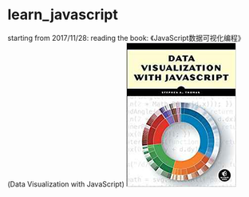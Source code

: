 # learn_javascript

starting from 2017/11/28:
reading the book: 《JavaScript数据可视化编程》(Data Visualization with JavaScript)
![Data Visualization with JavaScript](pics/data_visualization_with_javascript_cover.jpg)
